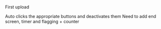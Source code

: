 First upload

Auto clicks the appropriate buttons and deactivates them
Need to add end screen, timer and flagging + counter
